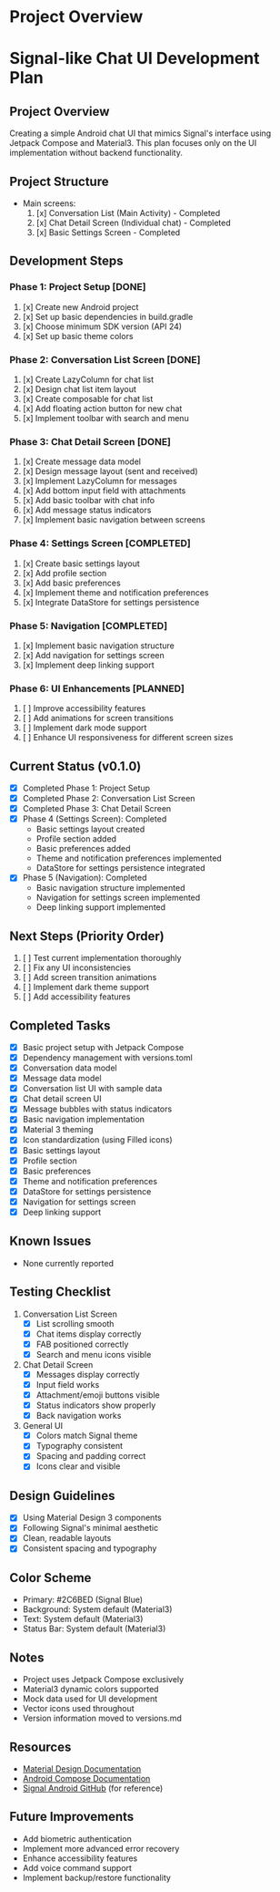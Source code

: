 # Project Overview

# Signal-like Chat UI Development Plan

## Project Overview
Creating a simple Android chat UI that mimics Signal's interface using Jetpack Compose and Material3. This plan focuses only on the UI implementation without backend functionality.

## Project Structure
- Main screens:
  1. [x] Conversation List (Main Activity) - Completed
  2. [x] Chat Detail Screen (Individual chat) - Completed
  3. [x] Basic Settings Screen - Completed

## Development Steps

### Phase 1: Project Setup [DONE]
1. [x] Create new Android project
2. [x] Set up basic dependencies in build.gradle
3. [x] Choose minimum SDK version (API 24)
4. [x] Set up basic theme colors

### Phase 2: Conversation List Screen [DONE]
1. [x] Create LazyColumn for chat list
2. [x] Design chat list item layout
3. [x] Create composable for chat list
4. [x] Add floating action button for new chat
5. [x] Implement toolbar with search and menu

### Phase 3: Chat Detail Screen [DONE]
1. [x] Create message data model
2. [x] Design message layout (sent and received)
3. [x] Implement LazyColumn for messages
4. [x] Add bottom input field with attachments
5. [x] Add basic toolbar with chat info
6. [x] Add message status indicators
7. [x] Implement basic navigation between screens

### Phase 4: Settings Screen [COMPLETED]
1. [x] Create basic settings layout
2. [x] Add profile section
3. [x] Add basic preferences
4. [x] Implement theme and notification preferences
5. [x] Integrate DataStore for settings persistence

### Phase 5: Navigation [COMPLETED]
1. [x] Implement basic navigation structure
2. [x] Add navigation for settings screen
3. [x] Implement deep linking support

### Phase 6: UI Enhancements [PLANNED]
1. [ ] Improve accessibility features
2. [ ] Add animations for screen transitions
3. [ ] Implement dark mode support
4. [ ] Enhance UI responsiveness for different screen sizes

## Current Status (v0.1.0)
- [x] Completed Phase 1: Project Setup
- [x] Completed Phase 2: Conversation List Screen
- [x] Completed Phase 3: Chat Detail Screen
- [x] Phase 4 (Settings Screen): Completed
  - Basic settings layout created
  - Profile section added
  - Basic preferences added
  - Theme and notification preferences implemented
  - DataStore for settings persistence integrated
- [x] Phase 5 (Navigation): Completed
  - Basic navigation structure implemented
  - Navigation for settings screen implemented
  - Deep linking support implemented

## Next Steps (Priority Order)
1. [ ] Test current implementation thoroughly
2. [ ] Fix any UI inconsistencies
3. [ ] Add screen transition animations
4. [ ] Implement dark theme support
5. [ ] Add accessibility features

## Completed Tasks
- [x] Basic project setup with Jetpack Compose
- [x] Dependency management with versions.toml
- [x] Conversation data model
- [x] Message data model
- [x] Conversation list UI with sample data
- [x] Chat detail screen UI
- [x] Message bubbles with status indicators
- [x] Basic navigation implementation
- [x] Material 3 theming
- [x] Icon standardization (using Filled icons)
- [x] Basic settings layout
- [x] Profile section
- [x] Basic preferences
- [x] Theme and notification preferences
- [x] DataStore for settings persistence
- [x] Navigation for settings screen
- [x] Deep linking support

## Known Issues
- None currently reported

## Testing Checklist
1. Conversation List Screen
   - [x] List scrolling smooth
   - [x] Chat items display correctly
   - [x] FAB positioned correctly
   - [x] Search and menu icons visible

2. Chat Detail Screen
   - [x] Messages display correctly
   - [x] Input field works
   - [x] Attachment/emoji buttons visible
   - [x] Status indicators show properly
   - [x] Back navigation works

3. General UI
   - [x] Colors match Signal theme
   - [x] Typography consistent
   - [x] Spacing and padding correct
   - [x] Icons clear and visible

## Design Guidelines
- [x] Using Material Design 3 components
- [x] Following Signal's minimal aesthetic
- [x] Clean, readable layouts
- [x] Consistent spacing and typography

## Color Scheme
- Primary: #2C6BED (Signal Blue)
- Background: System default (Material3)
- Text: System default (Material3)
- Status Bar: System default (Material3)

## Notes
- Project uses Jetpack Compose exclusively
- Material3 dynamic colors supported
- Mock data used for UI development
- Vector icons used throughout
- Version information moved to versions.md

## Resources
- [Material Design Documentation](https://m3.material.io/)
- [Android Compose Documentation](https://developer.android.com/jetpack/compose)
- [Signal Android GitHub](https://github.com/signalapp/Signal-Android) (for reference)

## Future Improvements
- Add biometric authentication
- Implement more advanced error recovery
- Enhance accessibility features
- Add voice command support
- Implement backup/restore functionality
